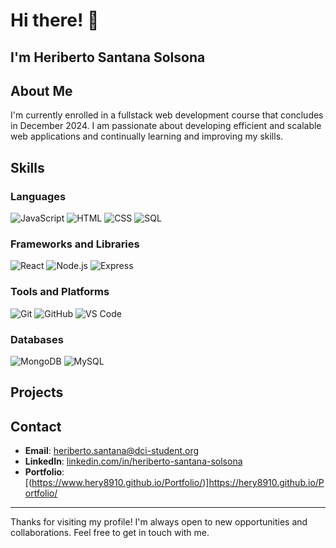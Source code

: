 # Hi there! 👋
## I'm Heriberto Santana Solsona 

## About Me
I'm currently enrolled in a fullstack web development course that concludes in December 2024. I am passionate about developing efficient and scalable web applications and continually learning and improving my skills.


## Skills

### Languages
![JavaScript](https://img.shields.io/badge/-JavaScript-000?&logo=JavaScript)
![HTML](https://img.shields.io/badge/-HTML5-000?&logo=HTML5)
![CSS](https://img.shields.io/badge/-CSS3-000?&logo=CSS3)
![SQL](https://img.shields.io/badge/-SQL-000?&logo=MySQL)

### Frameworks and Libraries
![React](https://img.shields.io/badge/-React-000?&logo=React)
![Node.js](https://img.shields.io/badge/-Node.js-000?&logo=Node.js)
![Express](https://img.shields.io/badge/-Express-000?&logo=Express)

### Tools and Platforms
![Git](https://img.shields.io/badge/-Git-000?&logo=Git)
![GitHub](https://img.shields.io/badge/-GitHub-000?&logo=GitHub)
![VS Code](https://img.shields.io/badge/-VS%20Code-000?&logo=Visual%20Studio%20Code)

### Databases
![MongoDB](https://img.shields.io/badge/-MongoDB-000?&logo=MongoDB)
![MySQL](https://img.shields.io/badge/-MySQL-000?&logo=MySQL)

## Projects


## Contact
- **Email**: [heriberto.santana@dci-student.org](mailto:heriberto.santana@dci-student.org)
- **LinkedIn**: [linkedin.com/in/heriberto-santana-solsona](https://www.linkedin.com/in/heriberto-santana-solsona-7366342b2/)
- **Portfolio**: [(https://www.hery8910.github.io/Portfolio/)]https://hery8910.github.io/Portfolio/

---

Thanks for visiting my profile! I'm always open to new opportunities and collaborations. Feel free to get in touch with me.


<!---
Hery8910/Hery8910 is a ✨ special ✨ repository because its `README.md` (this file) appears on your GitHub profile.
You can click the Preview link to take a look at your changes.
--->

